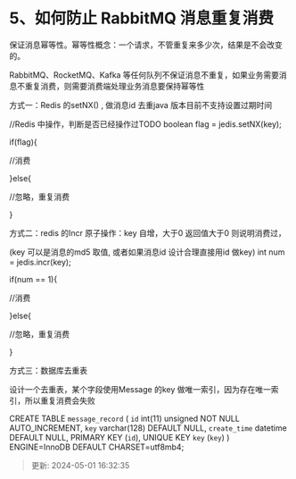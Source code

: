 # 5、如何防止 RabbitMQ 消息重复消费

保证消息幂等性。幂等性概念：一个请求，不管重复来多少次，结果是不会改变的。

RabbitMQ、RocketMQ、Kafka 等任何队列不保证消息不重复，如果业务需要消息不重复消费，则需要消费端处理业务消息要保持幂等性

方式一：Redis 的setNX() , 做消息id 去重java 版本目前不支持设置过期时间

//Redis 中操作，判断是否已经操作过TODO boolean flag = jedis.setNX(key);

if(flag){

//消费

}else{

//忽略，重复消费

}

方式二：redis 的Incr 原子操作：key 自增，大于0 返回值大于0 则说明消费过，

(key 可以是消息的md5 取值, 或者如果消息id 设计合理直接用id 做key) int num = jedis.incr(key);

if(num == 1){

//消费

}else{

//忽略，重复消费

}

方式三：数据库去重表

设计一个去重表，某个字段使用Message 的key 做唯一索引，因为存在唯一索引，所以重复消费会失败

CREATE TABLE `message_record` ( `id` int(11) unsigned NOT NULL AUTO_INCREMENT, `key` varchar(128) DEFAULT NULL, `create_time` datetime DEFAULT NULL, PRIMARY KEY (`id`), UNIQUE KEY `key` (`key`) ) ENGINE=InnoDB DEFAULT CHARSET=utf8mb4;

> 更新: 2024-05-01 16:32:35  

